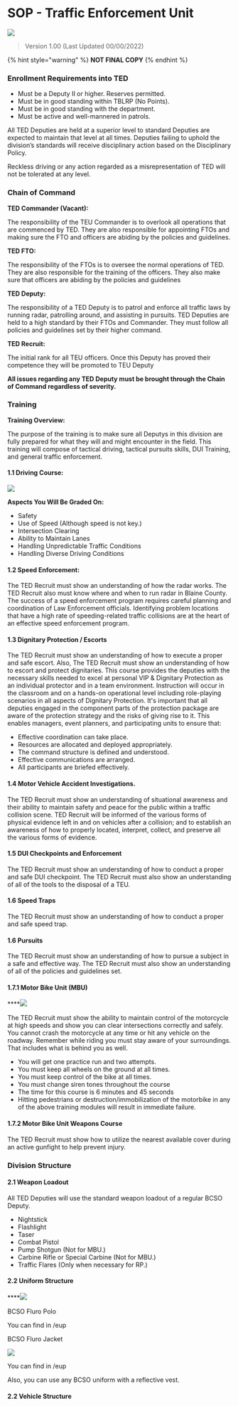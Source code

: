 # SOP - Traffic Enforcement Unit

![](../../.gitbook/assets/0)

> Version 1.00 (Last Updated 00/00/2022)

{% hint style="warning" %}
**NOT FINAL COPY**
{% endhint %}

### Enrollment Requirements into TED

* Must be a Deputy II or higher. Reserves permitted.
* Must be in good standing within TBLRP (No Points).
* Must be in good standing with the department.
* Must be active and well-mannered in patrols.

All TED Deputies are held at a superior level to standard Deputies are expected to maintain that level at all times. Deputies failing to uphold the division’s standards will receive disciplinary action based on the Disciplinary Policy.

Reckless driving or any action regarded as a misrepresentation of TED will not be tolerated at any level.

### Chain of Command

**TED Commander (Vacant):**

The responsibility of the TEU Commander is to overlook all operations that are commenced by TED. They are also responsible for appointing FTOs and making sure the FTO and officers are abiding by the policies and guidelines.

**TED FTO:**

The responsibility of the FTOs is to oversee the normal operations of TED. They are also responsible for the training of the officers. They also make sure that officers are abiding by the policies and guidelines

**TED Deputy:**

The responsibility of a TED Deputy is to patrol and enforce all traffic laws by running radar, patrolling around, and assisting in pursuits. TED Deputies are held to a high standard by their FTOs and Commander. They must follow all policies and guidelines set by their higher command.

**TED Recruit:**

The initial rank for all TEU officers. Once this Deputy has proved their competence they will be promoted to TEU Deputy

**All issues regarding any TED Deputy must be brought through the Chain of Command regardless of severity.**

### Training

**Training Overview:**

The purpose of the training is to make sure all Deputys in this division are fully prepared for what they will and might encounter in the field. This training will compose of tactical driving, tactical pursuits skills, DUI Training, and general traffic enforcement.

#### **1.1 Driving Course:**

![](../../.gitbook/assets/1)

**Aspects You Will Be Graded On:**

* Safety
* Use of Speed (Although speed is not key.)
* Intersection Clearing
* Ability to Maintain Lanes
* Handling Unpredictable Traffic Conditions
* Handling Diverse Driving Conditions

#### **1.2 Speed Enforcement:**

The TED Recruit must show an understanding of how the radar works. The TED Recruit also must know where and when to run radar in Blaine County. The success of a speed enforcement program requires careful planning and coordination of Law Enforcement officials. Identifying problem locations that have a high rate of speeding-related traffic collisions are at the heart of an effective speed enforcement program.

#### **1.3 Dignitary Protection / Escorts**

The TED Recruit must show an understanding of how to execute a proper and safe escort. Also, The TED Recruit must show an understanding of how to escort and protect dignitaries. This course provides the deputies with the necessary skills needed to excel at personal VIP & Dignitary Protection as an individual protector and in a team environment. Instruction will occur in the classroom and on a hands-on operational level including role-playing scenarios in all aspects of Dignitary Protection. It's important that all deputies engaged in the component parts of the protection package are aware of the protection strategy and the risks of giving rise to it. This enables managers, event planners, and participating units to ensure that:

* Effective coordination can take place.
* Resources are allocated and deployed appropriately.
* The command structure is defined and understood.
* Effective communications are arranged.
* All participants are briefed effectively.

#### **1.4 Motor Vehicle Accident Investigations.**

The TED Recruit must show an understanding of situational awareness and their ability to maintain safety and peace for the public within a traffic collision scene. TED Recruit will be informed of the various forms of physical evidence left in and on vehicles after a collision; and to establish an awareness of how to properly located, interpret, collect, and preserve all the various forms of evidence.

#### **1.5 DUI Checkpoints and Enforcement**

The TED Recruit must show an understanding of how to conduct a proper and safe DUI checkpoint. The TED Recruit must also show an understanding of all of the tools to the disposal of a TEU.

#### **1.6 Speed Traps**

The TED Recruit must show an understanding of how to conduct a proper and safe speed trap.

#### **1.6 Pursuits**

The TED Recruit must show an understanding of how to pursue a subject in a safe and effective way. The TED Recruit must also show an understanding of all of the policies and guidelines set.

#### **1.7.1 Motor Bike Unit (MBU)**

****![](../../.gitbook/assets/2)

The TED Recruit must show the ability to maintain control of the motorcycle at high speeds and show you can clear intersections correctly and safely. You cannot crash the motorcycle at any time or hit any vehicle on the roadway. Remember while riding you must stay aware of your surroundings. That includes what is behind you as well.

* You will get one practice run and two attempts.
* You must keep all wheels on the ground at all times.
* You must keep control of the bike at all times.
* You must change siren tones throughout the course
* The time for this course is 6 minutes and 45 seconds
* Hitting pedestrians or destruction/immobilization of the motorbike in any of the above training modules will result in immediate failure.

#### **1.7.2 Motor Bike Unit Weapons Course**

The TED Recruit must show how to utilize the nearest available cover during an active gunfight to help prevent injury.

### Division Structure

#### **2.1 Weapon Loadout**

All TED Deputies will use the standard weapon loadout of a regular BCSO Deputy.

* Nightstick
* Flashlight
* Taser
* Combat Pistol
* Pump Shotgun (Not for MBU.)
* Carbine Rifle or Special Carbine (Not for MBU.)
* Traffic Flares (Only when necessary for RP.)

#### **2.2 Uniform Structure**

****![](../../.gitbook/assets/3)

BCSO Fluro Polo

You can find in /eup

BCSO Fluro Jacket

![](../../.gitbook/assets/4)

You can find in /eup

Also, you can use any BCSO uniform with a reflective vest.

#### **2.2 Vehicle Structure**
